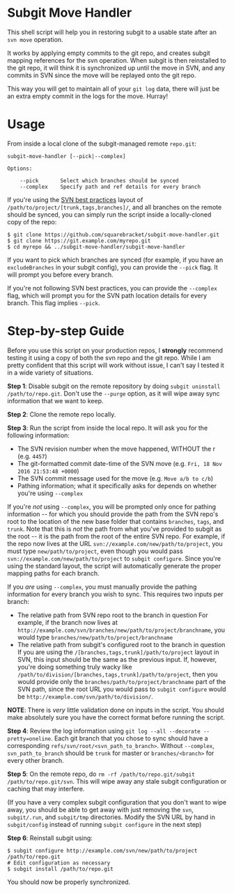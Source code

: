 # Subgit Move Handler

This shell script will help you in restoring subgit to a usable state after an `svn move` operation.

It works by applying empty commits to the git repo, and creates subgit mapping references for the svn operation. When subgit is then reinstalled to the git repo, it will think it is synchronized up until the move in SVN, and any commits in SVN since the move will be replayed onto the git repo.

This way you will get to maintain all of your `git log` data, there will just be an extra empty commit in the logs for the move. Hurray!

# Usage

From inside a local clone of the subgit-managed remote `repo.git`:

```
subgit-move-handler [--pick|--complex]

Options:

    --pick       Select which branches should be synced
    --complex    Specify path and ref details for every branch
```

If you're using the [SVN best practices](http://svn.apache.org/repos/asf/subversion/trunk/doc/user/svn-best-practices.html) layout of `/path/to/project/[trunk,tags,branches]/`, and all branches on the remote should be synced, you can simply run the script inside a locally-cloned copy of the repo:

```
$ git clone https://github.com/squarebracket/subgit-move-handler.git
$ git clone https://git.example.com/myrepo.git
$ cd myrepo && ../subgit-move-handler/subgit-move-handler
```

If you want to pick which branches are synced (for example, if you have an `excludeBranches` in your subgit config), you can provide the `--pick` flag. It will prompt you before every branch.

If you're not following SVN best practices, you can provide the `--complex` flag, which will prompt you for the SVN path location details for every branch. This flag implies `--pick`.

# Step-by-step Guide

Before you use this script on your production repos, I **strongly** recommend testing it using a copy of both the svn repo and the git repo. While I am pretty confident that this script will work without issue, I can't say I tested it in a wide variety of situations.

**Step 1**: Disable subgit on the remote repository by doing `subgit uninstall /path/to/repo.git`. Don't use the `--purge` option, as it will wipe away sync information that we want to keep.

**Step 2**: Clone the remote repo locally.

**Step 3**: Run the script from inside the local repo. It will ask you for the following information:

- The SVN revision number when the move happened, WITHOUT the r (e.g. `4457`)
- The git-formatted commit date-time of the SVN move (e.g. `Fri, 18 Nov 2016 21:53:48 +0000`)
- The SVN commit message used for the move (e.g. `Move a/b to c/b`)
- Pathing information; what it specifically asks for depends on whether you're using `--complex`

If you're _not_ using `--complex`, you will be prompted only once for pathing information -- for which you should provide the path from the SVN repo's root to the location of the new base folder that contains `branches`, `tags`, and `trunk`. Note that this is *not* the path from what you've provided to subgit as the root -- it is the path from the root of the entire SVN repo. For example, if the repo now lives at the URL `svn://example.com/new/path/to/project`, you must type `new/path/to/project`, even though you would pass `svn://example.com/new/path/to/project` to `subgit configure`. Since you're using the standard layout, the script will automatically generate the proper mapping paths for each branch.

If you _are_ using `--complex`, you must manually provide the pathing information for every branch you wish to sync. This requires two inputs per branch:
- The relative path from SVN repo root to the branch in question
  For example, if the branch now lives at `http://example.com/svn/branches/new/path/to/project/branchname`, you would type `branches/new/path/to/project/branchname`
- The relative path from subgit's configured root to the branch in question
  If you are using the `/[branches,tags,trunk]/path/to/project` layout in SVN, this input should be the same as the previous input. If, however, you're doing something truly wacky like `/path/to/division/[branches,tags,trunk]/path/to/project`, then you would provide only the `branches/path/to/project/branchname` part of the SVN path, since the root URL you would pass to `subgit configure` would be `http://example.com/svn/path/to/division/`.

**NOTE**: There is _very_ little validation done on inputs in the script. You should make absolutely sure you have the correct format before running the script.

**Step 4**: Review the log information using `git log --all --decorate --pretty=oneline`. Each git branch that you chose to sync should have a corresponding `refs/svn/root/<svn_path_to_branch>`. Without `--complex`, `svn_path_to_branch` should be `trunk` for master or `branches/<branch>` for every other branch.

**Step 5**: On the remote repo, do `rm -rf /path/to/repo.git/subgit /path/to/repo.git/svn`. This will wipe away any stale subgit configuration or caching that may interfere.

(If you have a very complex subgit configuration that you don't want to wipe away, you should be able to get away with just removing the `svn`, `subgit/.run`, and `subgit/tmp` directories. Modify the SVN URL by hand in `subgit/config` instead of running `subgit configure` in the next step)

**Step 6**: Reinstall subgit using:
```
$ subgit configure http://example.com/svn/new/path/to/project /path/to/repo.git
# Edit configuration as necessary
$ subgit install /path/to/repo.git
```

You should now be properly synchronized.
